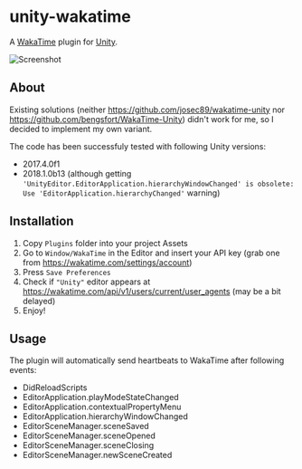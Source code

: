 # unity-wakatime
A [WakaTime](https://wakatime.com) plugin for [Unity](https://unity.com).

![Screenshot](https://user-images.githubusercontent.com/7955682/38732057-79cf45b4-3f25-11e8-958f-07ba5290caba.PNG)

## About

Existing solutions (neither https://github.com/josec89/wakatime-unity nor https://github.com/bengsfort/WakaTime-Unity) didn't work for me, so I decided to implement my own variant.

The code has been successfuly tested with following Unity versions:

* 2017.4.0f1
* 2018.1.0b13 (although getting `'UnityEditor.EditorApplication.hierarchyWindowChanged' is obsolete: Use 'EditorApplication.hierarchyChanged'` warning)

## Installation

1. Copy `Plugins` folder into your project Assets
2. Go to `Window/WakaTime` in the Editor and insert your API key (grab one from https://wakatime.com/settings/account)
3. Press `Save Preferences`
4. Check if `"Unity"` editor appears at https://wakatime.com/api/v1/users/current/user_agents (may be a bit delayed)
5. Enjoy!

## Usage

The plugin will automatically send heartbeats to WakaTime after following events:

* DidReloadScripts
* EditorApplication.playModeStateChanged
* EditorApplication.contextualPropertyMenu
* EditorApplication.hierarchyWindowChanged
* EditorSceneManager.sceneSaved
* EditorSceneManager.sceneOpened
* EditorSceneManager.sceneClosing
* EditorSceneManager.newSceneCreated
